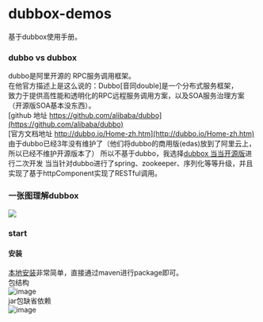 # dubbox-demos
基于dubbox使用手册。

### dubbo vs dubbox
dubbo是阿里开源的 RPC服务调用框架。</br>
在他官方描述上是这么说的：Dubbo[音同double]是一个分布式服务框架，</br>
致力于提供高性能和透明化的RPC远程服务调用方案，以及SOA服务治理方案（开源版SOA基本没东西）。</br>
[github 地址 https://github.com/alibaba/dubbo](https://github.com/alibaba/dubbo)</br>
[官方文档地址 http://dubbo.io/Home-zh.htm](http://dubbo.io/Home-zh.htm)</br>
由于dubbo已经3年没有维护了（他们将dubbo的商用版(edas)放到了阿里云上，所以已经不维护开源版本了）
所以不基于dubbo，我选择[dubbox 当当开源版](https://github.com/dangdangdotcom/dubbox)进行二次开发
当当针对dubbo进行了spring、zookeeper、序列化等等升级，并且实现了基于httpComponent实现了RESTful调用。
    
### 一张图理解dubbox
![](http://dubbo.io/dubbo-architecture.jpg-version=1&modificationDate=1330892870000.jpg)</br>

### start
#### 安装
[本地安装](http://dangdangdotcom.github.io/dubbox/demo.html)非常简单，直接通过maven进行package即可。</br>
包结构</br>
![image](https://cloud.githubusercontent.com/assets/3062921/9924343/158a917c-5d31-11e5-8730-632b1c88ed1e.png)</br>
jar包缺省依赖</br>
![image](https://cloud.githubusercontent.com/assets/3062921/9924381/7eee2516-5d31-11e5-9d49-b72e5295e716.png)</br>